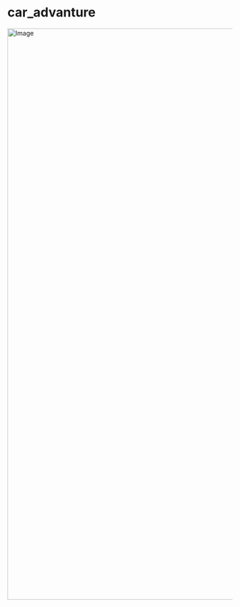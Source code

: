 


# car_advanture
<img width="720" height="1280" alt="Image" src="https://github.com/user-attachments/assets/3c0206ee-db49-490c-b848-788e6b87de16" />
